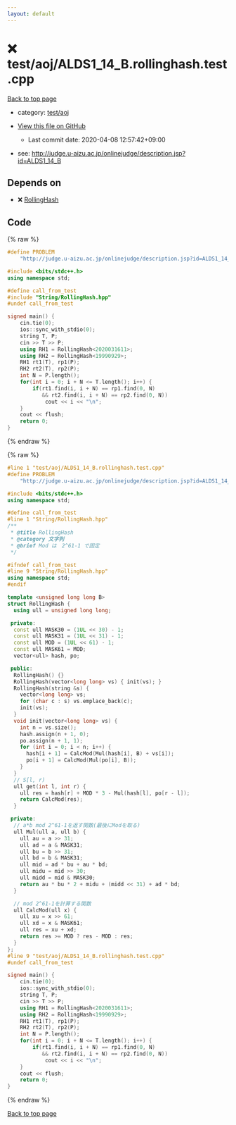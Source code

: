 ```yaml
---
layout: default
---
```


<!-- mathjax config similar to math.stackexchange -->
<script type="text/javascript" async
  src="https://cdnjs.cloudflare.com/ajax/libs/mathjax/2.7.5/MathJax.js?config=TeX-MML-AM_CHTML">
</script>
<script type="text/x-mathjax-config">
  MathJax.Hub.Config({
    TeX: { equationNumbers: { autoNumber: "AMS" }},
    tex2jax: {
      inlineMath: [ ['$','$'] ],
      processEscapes: true
    },
    "HTML-CSS": { matchFontHeight: false },
    displayAlign: "left",
    displayIndent: "2em"
  });
</script>

<script type="text/javascript" src="https://cdnjs.cloudflare.com/ajax/libs/jquery/3.4.1/jquery.min.js"></script>
<script src="https://cdn.jsdelivr.net/npm/jquery-balloon-js@1.1.2/jquery.balloon.min.js" integrity="sha256-ZEYs9VrgAeNuPvs15E39OsyOJaIkXEEt10fzxJ20+2I=" crossorigin="anonymous"></script>
<script type="text/javascript" src="../../../assets/js/copy-button.js"></script>
<link rel="stylesheet" href="../../../assets/css/copy-button.css" />


# :x: test/aoj/ALDS1_14_B.rollinghash.test.cpp

<a href="../../../index.html">Back to top page</a>

* category: <a href="../../../index.html#0d0c91c0cca30af9c1c9faef0cf04aa9">test/aoj</a>
* <a href="{{ site.github.repository_url }}/blob/master/test/aoj/ALDS1_14_B.rollinghash.test.cpp">View this file on GitHub</a>
    - Last commit date: 2020-04-08 12:57:42+09:00


* see: <a href="http://judge.u-aizu.ac.jp/onlinejudge/description.jsp?id=ALDS1_14_B">http://judge.u-aizu.ac.jp/onlinejudge/description.jsp?id=ALDS1_14_B</a>


## Depends on

* :x: <a href="../../../library/String/RollingHash.hpp.html">RollingHash</a>


## Code

<a id="unbundled"></a>
{% raw %}
```cpp
#define PROBLEM                                                                \
    "http://judge.u-aizu.ac.jp/onlinejudge/description.jsp?id=ALDS1_14_B"

#include <bits/stdc++.h>
using namespace std;

#define call_from_test
#include "String/RollingHash.hpp"
#undef call_from_test

signed main() {
    cin.tie(0);
    ios::sync_with_stdio(0);
    string T, P;
    cin >> T >> P;
    using RH1 = RollingHash<2020031611>;
    using RH2 = RollingHash<19990929>;
    RH1 rt1(T), rp1(P);
    RH2 rt2(T), rp2(P);
    int N = P.length();
    for(int i = 0; i + N <= T.length(); i++) {
        if(rt1.find(i, i + N) == rp1.find(0, N)
           && rt2.find(i, i + N) == rp2.find(0, N))
            cout << i << "\n";
    }
    cout << flush;
    return 0;
}
```
{% endraw %}

<a id="bundled"></a>
{% raw %}
```cpp
#line 1 "test/aoj/ALDS1_14_B.rollinghash.test.cpp"
#define PROBLEM                                                                \
    "http://judge.u-aizu.ac.jp/onlinejudge/description.jsp?id=ALDS1_14_B"

#include <bits/stdc++.h>
using namespace std;

#define call_from_test
#line 1 "String/RollingHash.hpp"
/**
 * @title RollingHash
 * @category 文字列
 * @brief Mod は　2^61-1 で固定
 */

#ifndef call_from_test
#line 9 "String/RollingHash.hpp"
using namespace std;
#endif

template <unsigned long long B>
struct RollingHash {
  using ull = unsigned long long;

 private:
  const ull MASK30 = (1UL << 30) - 1;
  const ull MASK31 = (1UL << 31) - 1;
  const ull MOD = (1UL << 61) - 1;
  const ull MASK61 = MOD;
  vector<ull> hash, po;

 public:
  RollingHash() {}
  RollingHash(vector<long long> vs) { init(vs); }
  RollingHash(string &s) {
    vector<long long> vs;
    for (char c : s) vs.emplace_back(c);
    init(vs);
  }
  void init(vector<long long> vs) {
    int n = vs.size();
    hash.assign(n + 1, 0);
    po.assign(n + 1, 1);
    for (int i = 0; i < n; i++) {
      hash[i + 1] = CalcMod(Mul(hash[i], B) + vs[i]);
      po[i + 1] = CalcMod(Mul(po[i], B));
    }
  }
  // S[l, r)
  ull get(int l, int r) {
    ull res = hash[r] + MOD * 3 - Mul(hash[l], po[r - l]);
    return CalcMod(res);
  }

 private:
  // a*b mod 2^61-1を返す関数(最後にModを取る)
  ull Mul(ull a, ull b) {
    ull au = a >> 31;
    ull ad = a & MASK31;
    ull bu = b >> 31;
    ull bd = b & MASK31;
    ull mid = ad * bu + au * bd;
    ull midu = mid >> 30;
    ull midd = mid & MASK30;
    return au * bu * 2 + midu + (midd << 31) + ad * bd;
  }

  // mod 2^61-1を計算する関数
  ull CalcMod(ull x) {
    ull xu = x >> 61;
    ull xd = x & MASK61;
    ull res = xu + xd;
    return res >= MOD ? res - MOD : res;
  }
};
#line 9 "test/aoj/ALDS1_14_B.rollinghash.test.cpp"
#undef call_from_test

signed main() {
    cin.tie(0);
    ios::sync_with_stdio(0);
    string T, P;
    cin >> T >> P;
    using RH1 = RollingHash<2020031611>;
    using RH2 = RollingHash<19990929>;
    RH1 rt1(T), rp1(P);
    RH2 rt2(T), rp2(P);
    int N = P.length();
    for(int i = 0; i + N <= T.length(); i++) {
        if(rt1.find(i, i + N) == rp1.find(0, N)
           && rt2.find(i, i + N) == rp2.find(0, N))
            cout << i << "\n";
    }
    cout << flush;
    return 0;
}

```
{% endraw %}

<a href="../../../index.html">Back to top page</a>

